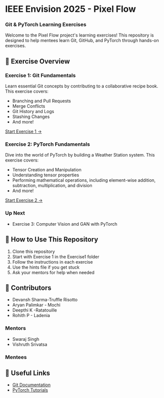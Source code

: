 # IEEE Envision 2025 - Pixel Flow
### Git & PyTorch Learning Exercises

Welcome to the Pixel Flow project's learning exercises! This repository is designed to help mentees learn Git, GitHub, and PyTorch through hands-on exercises.

## 🎯 Exercise Overview

### Exercise 1: Git Fundamentals
Learn essential Git concepts by contributing to a collaborative recipe book. This exercise covers:
- Branching and Pull Requests
- Merge Conflicts
- Git History and Logs
- Stashing Changes
- And more!

[Start Exercise 1 →](./Exercise1/Exercise1.md)

### Exercise 2: PyTorch Fundamentals
Dive into the world of PyTorch by building a Weather Station system. This exercise covers:
- Tensor Creation and Manipulation
- Understanding tensor properties
- Performing mathematical operations, including element-wise addition, subtraction, multiplication, and division
- And more!

[Start Exercise 2 →](./Exercise2/Exercise2.md)

### Up Next

- Exercise 3: Computer Vision and GAN with PyTorch

## 📝 How to Use This Repository

1. Clone this repository
2. Start with Exercise 1 in the Exercise1 folder
3. Follow the instructions in each exercise
4. Use the hints file if you get stuck
5. Ask your mentors for help when needed

## 🤝 Contributors
- Devansh Sharma-Truffle Risotto
- Aryan Palimkar - Mochi
- Deepthi K -Ratatouille
- Rohith P - Ladenia

### Mentors
- Swaraj Singh
- Vishruth Srivatsa

### Mentees
<!-- This section will be populated by mentees as part of Exercise 1 Task 10-->

## 🔗 Useful Links
- [Git Documentation](https://git-scm.com/doc)
- [PyTorch Tutorials](https://pytorch.org/tutorials/)
